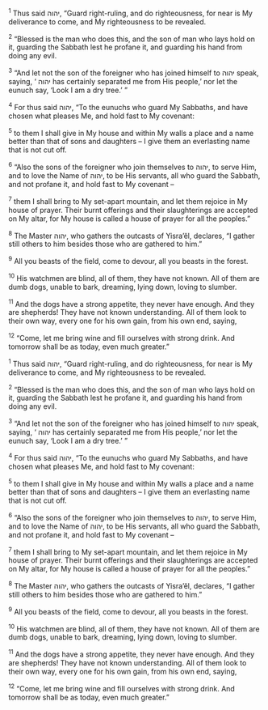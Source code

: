 <sup>1</sup> Thus said יהוה, “Guard right-ruling, and do righteousness, for near is My deliverance to come, and My righteousness to be revealed.

<sup>2</sup> “Blessed is the man who does this, and the son of man who lays hold on it, guarding the Sabbath lest he profane it, and guarding his hand from doing any evil.

<sup>3</sup> “And let not the son of the foreigner who has joined himself to יהוה speak, saying, ‘ יהוה has certainly separated me from His people,’ nor let the eunuch say, ‘Look I am a dry tree.’ ”

<sup>4</sup> For thus said יהוה, “To the eunuchs who guard My Sabbaths, and have chosen what pleases Me, and hold fast to My covenant:

<sup>5</sup> to them I shall give in My house and within My walls a place and a name better than that of sons and daughters – I give them an everlasting name that is not cut off.

<sup>6</sup> “Also the sons of the foreigner who join themselves to יהוה, to serve Him, and to love the Name of יהוה, to be His servants, all who guard the Sabbath, and not profane it, and hold fast to My covenant –

<sup>7</sup> them I shall bring to My set-apart mountain, and let them rejoice in My house of prayer. Their burnt offerings and their slaughterings are accepted on My altar, for My house is called a house of prayer for all the peoples.”

<sup>8</sup> The Master יהוה, who gathers the outcasts of Yisra’ĕl, declares, “I gather still others to him besides those who are gathered to him.”

<sup>9</sup> All you beasts of the field, come to devour, all you beasts in the forest.

<sup>10</sup> His watchmen are blind, all of them, they have not known. All of them are dumb dogs, unable to bark, dreaming, lying down, loving to slumber.

<sup>11</sup> And the dogs have a strong appetite, they never have enough. And they are shepherds! They have not known understanding. All of them look to their own way, every one for his own gain, from his own end, saying,

<sup>12</sup> “Come, let me bring wine and fill ourselves with strong drink. And tomorrow shall be as today, even much greater.”

<sup>1</sup> Thus said יהוה, “Guard right-ruling, and do righteousness, for near is My deliverance to come, and My righteousness to be revealed.

<sup>2</sup> “Blessed is the man who does this, and the son of man who lays hold on it, guarding the Sabbath lest he profane it, and guarding his hand from doing any evil.

<sup>3</sup> “And let not the son of the foreigner who has joined himself to יהוה speak, saying, ‘ יהוה has certainly separated me from His people,’ nor let the eunuch say, ‘Look I am a dry tree.’ ”

<sup>4</sup> For thus said יהוה, “To the eunuchs who guard My Sabbaths, and have chosen what pleases Me, and hold fast to My covenant:

<sup>5</sup> to them I shall give in My house and within My walls a place and a name better than that of sons and daughters – I give them an everlasting name that is not cut off.

<sup>6</sup> “Also the sons of the foreigner who join themselves to יהוה, to serve Him, and to love the Name of יהוה, to be His servants, all who guard the Sabbath, and not profane it, and hold fast to My covenant –

<sup>7</sup> them I shall bring to My set-apart mountain, and let them rejoice in My house of prayer. Their burnt offerings and their slaughterings are accepted on My altar, for My house is called a house of prayer for all the peoples.”

<sup>8</sup> The Master יהוה, who gathers the outcasts of Yisra’ĕl, declares, “I gather still others to him besides those who are gathered to him.”

<sup>9</sup> All you beasts of the field, come to devour, all you beasts in the forest.

<sup>10</sup> His watchmen are blind, all of them, they have not known. All of them are dumb dogs, unable to bark, dreaming, lying down, loving to slumber.

<sup>11</sup> And the dogs have a strong appetite, they never have enough. And they are shepherds! They have not known understanding. All of them look to their own way, every one for his own gain, from his own end, saying,

<sup>12</sup> “Come, let me bring wine and fill ourselves with strong drink. And tomorrow shall be as today, even much greater.”

